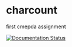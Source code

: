 # charcount
first cmepda assignment

[![Documentation Status](https://readthedocs.org/projects/charcount-assignment/badge/?version=latest)](https://charcount-assignment.readthedocs.io/en/latest/?badge=latest)
